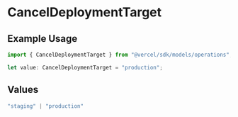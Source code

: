 # CancelDeploymentTarget

## Example Usage

```typescript
import { CancelDeploymentTarget } from "@vercel/sdk/models/operations";

let value: CancelDeploymentTarget = "production";
```

## Values

```typescript
"staging" | "production"
```
